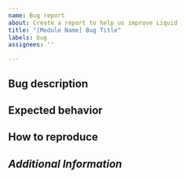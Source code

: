 ```yaml
---
name: Bug report
about: Create a report to help us improve Liquid
title: "[Module Name] Bug Title"
labels: bug
assignees: ''

---
```


## Bug description

<!-- Copy of error log, screenshot, etc. -->


## Expected behavior


## How to reproduce

<!--
1. Run command `...`
2. Go to ...
-->

## *Additional Information*
